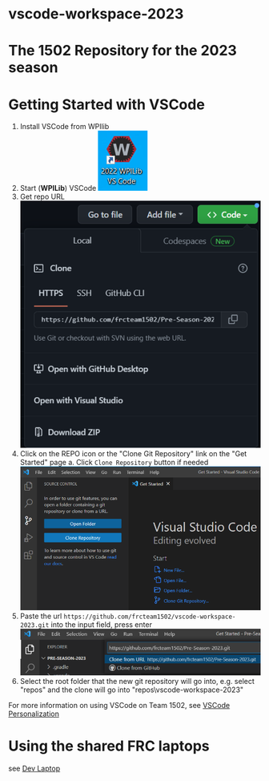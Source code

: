 # vscode-workspace-2023

# The 1502 Repository for the 2023 season

# Getting Started with VSCode

1. Install VSCode from WPIlib
2. Start (__WPILib__) VSCode
   ![VSCode clone](/docs/images/WPILibVSCode.png "start WPILib VSCode")
3. Get repo URL
   ![VSCode clone](/docs/images/GitHubURL.png "start WPILib VSCode")
3. Click on the REPO icon or the "Clone Git Repository" link on the "Get Started" page
  a. Click `Clone Repository` button if needed
  ![VSCode clone](/docs/images/VSCodeClone.png "VSCode start clone")
4. Paste the url `https://github.com/frcteam1502/vscode-workspace-2023.git` into the input field, press enter
   ![VSCode url go](/docs/images/VSCodePasteUrl.png "VSCode paste url and go")
5. Select the root folder that the new git repository will go into, e.g. select "repos" and the clone will go into "repos\vscode-workspace-2023"

For more information on using VSCode on Team 1502, see [VSCode Personalization](/docs/Dev-Laptop.md/#VSCode-Personalization)


# Using the shared FRC laptops
see [Dev Laptop](/docs/Dev-Laptop.md)
